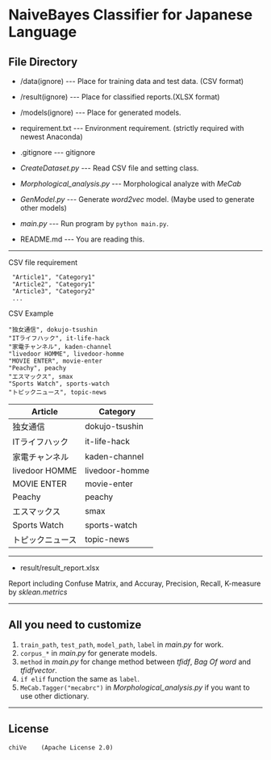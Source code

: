 # NaiveBayes Classifier for Japanese Language

## File Directory


* /data(ignore) --- Place for training data and test data. (CSV format)

* /result(ignore) --- Place for classified reports.(XLSX format)
* /models(ignore) --- Place for generated models.
* requirement.txt --- Environment requirement. (strictly required with newest Anaconda)
* .gitignore --- gitignore
* *CreateDataset.py* --- Read CSV file and setting class.
* *Morphological_analysis.py* --- Morphological analyze with *MeCab*
* *GenModel.py* --- Generate *word2vec* model. (Maybe used to generate other models)
* *main.py* --- Run program by `python main.py`.
* README.md --- You are reading this.
---------------------------------------------------
CSV file requirement
```
 "Article1", "Category1"
 "Article2", "Category1"
 "Article3", "Category2" 
 ...
 ```

CSV Example 
```
"独女通信", dokujo-tsushin
"ITライフハック", it-life-hack
"家電チャンネル", kaden-channel
"livedoor HOMME", livedoor-homme
"MOVIE ENTER", movie-enter
"Peachy", peachy
"エスマックス", smax
"Sports Watch", sports-watch
"トピックニュース", topic-news
```
| Article         | Category        |
| --------------- | --------------- | 
| 独女通信  | dokujo-tsushin | 
| ITライフハック | it-life-hack | 
| 家電チャンネル | kaden-channel | 
| livedoor HOMME | livedoor-homme |
| MOVIE ENTER | movie-enter |
| Peachy | peachy |
| エスマックス | smax |
| Sports Watch | sports-watch |
| トピックニュース | topic-news |
---------------------------------------------------
 * result/result_report.xlsx

Report including Confuse Matrix, and Accuray, Precision, Recall, K-measure by *sklean.metrics*

---------------------------------------------------
## All you need to customize

1. `train_path`, `test_path`, `model_path`, `label` in *main.py* for work.
2. `corpus_*` in *main.py* for generate models.
3. `method` in *main.py* for change method between *tfidf*, *Bag Of word* and *tfidfvector*.
4. `if elif` function the same as `label`.
5. `MeCab.Tagger("mecabrc")` in *Morphological_analysis.py* if you want to use other dictionary.
   
---------------------------------------------------
## License
```
chiVe    (Apache License 2.0)
```